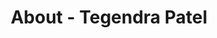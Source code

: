---
id: tegendra_patel
permalink: "/about/tegendra_patel"
full_name: Tegendra Patel
title: About - Tegendra Patel
role: Principal Full Stack Engineer  
image: 
about: Tejendra is a multi-skilled engineer with varying interests and talents that combine to make him a Swiss army knife! From software engineering to product management, quality assurance to design, Tejendra takes a holistic approach to problem solving. Tejendra loves to lead, mentor, and inspire those around him. Outside of work, he enjoys cycling, meditating, and being outdoors with his dog.
github: 
linkedin: 
featimg: "/assets/aboutBanner1.jpg"
layout: about/profile
---